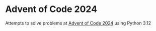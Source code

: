 # Advent of Code 2024

Attempts to solve problems at [Advent of Code 2024](https://adventofcode.com/2024) using Python 3.12

